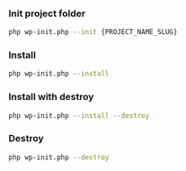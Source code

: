 ### Init project folder

```sh
php wp-init.php --init {PROJECT_NAME_SLUG}
```

### Install

```sh
php wp-init.php --install
```

### Install with destroy

```sh
php wp-init.php --install --destroy
```

### Destroy

```sh
php wp-init.php --destroy
```